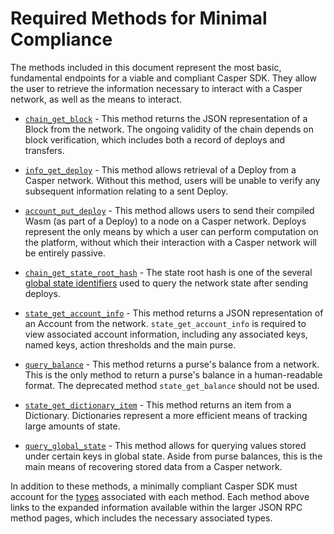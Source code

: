 # Required Methods for Minimal Compliance

The methods included in this document represent the most basic, fundamental endpoints for a viable and compliant Casper SDK. They allow the user to retrieve the information necessary to interact with a Casper network, as well as the means to interact.

* [`chain_get_block`](./json-rpc-informational.md#chain-get-block) - This method returns the JSON representation of a Block from the network. The ongoing validity of the chain depends on block verification, which includes both a record of deploys and transfers.

* [`info_get_deploy`](./json-rpc-informational.md#info-get-deploy) - This method allows retrieval of a Deploy from a Casper network. Without this method, users will be unable to verify any subsequent information relating to a sent Deploy.

* [`account_put_deploy`](./json-rpc-transactional.md#account-put-deploy) - This method allows users to send their compiled Wasm (as part of a Deploy) to a node on a Casper network. Deploys represent the only means by which a user can perform computation on the platform, without which their interaction with a Casper network will be entirely passive.

* [`chain_get_state_root_hash`](./json-rpc-informational.md#chain-get-state-root-hash) - The state root hash is one of the several [global state identifiers](./types_chain.md#globalstateidentifier) used to query the network state after sending deploys.

* [`state_get_account_info`](./json-rpc-informational.md#state-get-account-info) - This method returns a JSON representation of an Account from the network. `state_get_account_info` is required to view associated account information, including any associated keys, named keys, action thresholds and the main purse.

* [`query_balance`](./json-rpc-informational.md#query-balance) - This method returns a purse's balance from a network. This is the only method to return a purse's balance in a human-readable format. The deprecated method `state_get_balance` should not be used.

* [`state_get_dictionary_item`](./json-rpc-informational.md#state-get-dictionary-item) - This method returns an item from a Dictionary. Dictionaries represent a more efficient means of tracking large amounts of state.

* [`query_global_state`](./json-rpc-informational.md#query-global-state) - This method allows for querying values stored under certain keys in global state. Aside from purse balances, this is the main means of recovering stored data from a Casper network.

In addition to these methods, a minimally compliant Casper SDK must account for the [types](./types_chain.md) associated with each method. Each method above links to the expanded information available within the larger JSON RPC method pages, which includes the necessary associated types.
